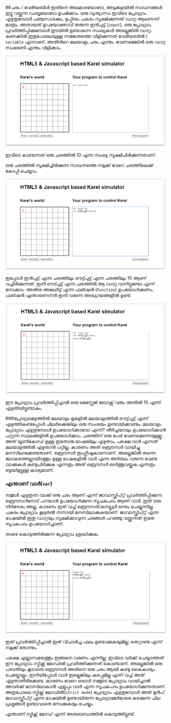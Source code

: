 ##ചരം / വേരിയബിള്‍
ഇതിനെ അലമാരയോടോ, അടുക്കളയില്‍ സാധനങ്ങള്‍ ഇട്ടു വയ്ക്കുന്ന ഡബ്ബയോടോ ഉപമിക്കാം. ഒരു വ്യത്യാസം ഇവിടെ പ്രോഗ്രാം എഴുതുമ്പോള്‍ പഞ്ചസാരക്കും, ഉപ്പിനും പകരം സൂക്ഷിക്കുന്നത് ഡാറ്റ ആണെന്ന് മാത്രം. അതായത് ഉപയോക്താവ് തരുന്ന ഇന്‍പുട്ട് (`input`), ഒരു പ്രോഗ്രാം പ്രവര്‍ത്തിപ്പിക്കുമ്പോള്‍ ഇടയില്‍ ഉണ്ടാകുന്ന സംഖ്യകള്‍ അല്ലെങ്കില്‍ ഡാറ്റ. കണക്കില്‍ ഇതുപോലെയുള്ള സങ്കേതത്തെ വിളിക്കുന്നത് വേരിയബില്‍ / `variable` എന്നാണ്. അതിന്‍റെ മലയാളം ചരം എന്നും. വേണമെങ്കില്‍ ഒരു ഡാറ്റ സംഭരണി എന്നും വിളിക്കാം.

![ഒരു ചരത്തില്‍ 10 എന്ന സംഖ്യ](images/ch06/03/01-varDeclaration.PNG)

ഇവിടെ കാണുന്നത് ഒരു ചരത്തില്‍ 10 എന്ന സംഖ്യ സൂക്ഷിചിരിക്കുന്നതാണ്.

ഒരു ചരത്തില്‍ സൂക്ഷിച്ചിരിക്കുന്ന സാധനത്തെ നമുക്ക് വേറെ ചരത്തിലെക്ക് കോപ്പി ചെയ്യാം.

![ചരം കോപ്പി](images/ch06/03/02-varCopy.PNG)

ഇപ്പോള്‍ ഇന്‍പുട്ട് എന്ന ചരത്തിലും ഔട്ട്‌പുട്ട് എന്ന ചരത്തിലും 10 ആണ് വച്ചിരിക്കുന്നത്. ഇനി ഔട്പുട്ട് എന്ന ചരത്തില്‍ ആ ഡാറ്റ വന്നിട്ടുണ്ടോ എന്ന് നോക്കാം. അതിനു അലേര്‍ട്ട് എന്ന ഫങ്ഷന്‍ (`Function`) ഉപയോഗിക്കണം. ഫങ്ഷന്‍ എന്താണെന്ന്‍ ഇനി വരുന്ന അദ്ധ്യായങ്ങളില്‍ ഉണ്ട്.

![വാര്‍ അലേര്‍ട്ട്](images/ch06/03/03-alert.PNG)

ഈ പ്രോഗ്രാം പ്രവര്‍ത്തിപ്പിച്ചാല്‍ ഒരു മെസ്സേജ് ബോക്സ്‌ വരും അതില്‍ 10 എന്ന് എഴുതിയിട്ടുണ്ടാകും.

###പ്രോഗ്രമെഴുത്തില്‍ മലയാളം
മുകളില്‍ മലയാളത്തില്‍ ഔട്ട്‌പുട്ട് എന്ന് എഴുത്തികണ്ടപ്പോള്‍ ചിലര്‍ക്കെങ്കിലും ഒരു സംശയം ഉണ്ടായിക്കാണും. മലയാളം പ്രോഗ്രാം എഴുതുമ്പോള്‍ ഉപയോഗിക്കാവോ എന്ന്? തീര്‍ച്ചയായും ഉപയോഗിക്കാന്‍ പറ്റുന്ന സ്ഥലങ്ങളില്‍ ഉപയോഗിക്കാം. 
ചരത്തിന് ഒരു പേര് വേണമെന്നെയുള്ളൂ. അത് യൂണികോഡ്‌ ഉള്ള ഇതൊരു ഭാഷയിലും എഴുതാം. പക്ഷെ വാര്‍ എന്നത് മലയാളത്തില്‍ എഴുതാന്‍ പറ്റില്ല. കാരണം അത് ബ്രൌസര്‍ വായിച്ചു മനസിലാക്കേണ്ടതാണ്. ബ്രൌസര്‍ ഇംഗ്ലീഷുകാരനാണ്. അല്ലെങ്കില്‍ തന്നെ ലോകത്തെല്ലായിടത്തും ഉള്ള ഭാഷകളില്‍ വാര്‍ എന്ന അര്‍ത്ഥം വരുന്ന വേണ്ട വാക്കുകള്‍ കണ്ടുപിടിക്കുക എന്നതും അത് ബ്രൌസര്‍ ഓര്‍ത്തുവയ്ക്കുക എന്നതും ബുദ്ധിമുട്ടുള്ള കാര്യമാണ്.

### എന്താണ് വാര്‍(`var`)

നമ്മള്‍ എഴുതുന്ന വാക്ക് ഒരു ചരം  ആണ് എന്ന് ജാവാസ്ക്രിപ്റ്റ് പ്രവര്‍ത്തിപ്പിക്കുന്ന ബ്രൌസറിനോട് പറയാന്‍ ഉപയോഗിക്കുന്ന സൂചകപദം ആണ് വാര്‍. ഇത് ഒരു നിര്‍ദേശം അല്ല. കാരണം ഇത് വച്ച് ബ്രൌസര്‍/കമ്പ്യൂട്ടര്‍ ഒന്നും ചെയ്യുന്നില്ല. പകരം പ്രോഗ്രാം കൂടുതല്‍ നന്നായി മനസിലാക്കുകയാണ്. ജാവാസ്ക്രിപ്റ്റ് എന്ന ഭാഷയില്‍ ഇതു ഡാറ്റയും സൂക്ഷിക്കാവുന്ന ചരങ്ങള്‍ പറഞ്ഞു വയ്ക്കുന്നത് ഇതേ സൂചകപദം ഉപയോഗിച്ചാണ്‌.

താഴെ കൊടുത്തിരിക്കുന്ന പ്രോഗ്രാം ശ്രദ്ധിക്കുക. 

![വാര്‍ സൂചകപടം ഇല്ലാത്ത ചരം](images/ch06/03/04-withoutVar.PNG)

ഇത് പ്രവര്‍ത്തിപ്പിച്ചാല്‍ ഇത് വിചാരിച്ച ഫലം ഉണ്ടാക്കുകയുമില്ല. തെറ്റാണു എന്ന് നമുക്ക് തോന്നും. 

പക്ഷെ എല്ലാസമയത്തും ഇങ്ങനെ വരണം എന്നില്ല. ഇവിടെ വര്‍ക്ക്‌ ചെയ്യാത്തത് ഈ പ്രോഗ്രാം സ്ട്രിക്റ്റ് മോഡില്‍ പ്രവര്‍ത്തിക്കുന്നത് കൊണ്ടാണ്. അല്ലെങ്കില്‍ ഒരു പരാതിയും കൂടാതെ ബ്രൌസര്‍ അതിനെ ഒരു ചരം ആയി കണ്ടു കൈകാര്യം ചെയ്തോളും. ഇനിയിപ്പോള്‍ വാര്‍ ഇല്ലെങ്കിലും കുഴപ്പമില്ല എന്ന് വച്ച് അത് എഴുതാതിരിക്കേണ്ട. 
കാരണം വേറെ ഒരാള്‍ നമ്മുടെ പ്രോഗ്രാം വായിച്ചാല്‍ അവര്‍ക്ക് മനസിലാകാന്‍ എളുപ്പം വാര്‍ എന്ന സൂചകപദം ഉപയോഗിക്കുന്നതാണ്. അതുപോലെ സ്ട്രിക്റ്റ് മോഡില്‍(`strict mode`) പ്രോഗ്രാം എഴുതുമ്പോള്‍ അത് മുന്‍പ് ജാവാസ്ക്രിപ്റ്റ് എന്ന ഭാഷയില്‍ ഉണ്ടായിരുന്ന പ്രോഗ്രാമ്മര്‍മാരെ കുഴക്കുന്ന ചില പ്രശ്നങ്ങള്‍ ഉണ്ടാവാതെ നോക്കുകയും ചെയ്യും.

എന്താണ് സ്ട്രിക്റ്റ് മോഡ് എന്ന് അനുബന്ധത്തില്‍ കൊടുത്തിട്ടുണ്ട്.
